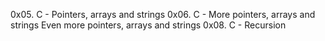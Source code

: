 0x05. C - Pointers, arrays and strings
0x06. C - More pointers, arrays and strings
Even more pointers, arrays and strings
0x08. C - Recursion
